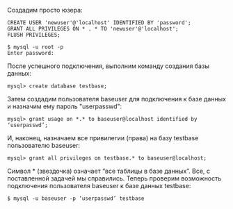 ﻿Создадим просто юзера:

```
CREATE USER 'newuser'@'localhost' IDENTIFIED BY 'password';
GRANT ALL PRIVILEGES ON * . * TO 'newuser'@'localhost';
FLUSH PRIVILEGES;
```

```
$ mysql -u root -p
Enter password:
```

После успешного подключения, выполним команду создания базы данных:

```
mysql> create database testbase;
```

Затем создадим пользователя baseuser для подключения к базе данных и назначим ему пароль "userpasswd":

```
mysql> grant usage on *.* to baseuser@localhost identified by ‘userpasswd’;
```

И, наконец, назначаем все привилегии (права) на базу testbase пользователю baseuser:

```
mysql> grant all privileges on testbase.* to baseuser@localhost;
```

Символ * (звездочка) означает “все таблицы в базе данных”.
Все, с поставленной задачей мы справились.
Теперь проверим возможность подключения пользователя baseuser к базе данных testbase:

```
$ mysql -u baseuser -p ‘userpasswd’ testbase
```
